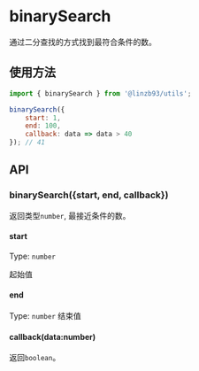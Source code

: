 # binarySearch

通过二分查找的方式找到最符合条件的数。
## 使用方法
```js
import { binarySearch } from '@linzb93/utils';

binarySearch({
    start: 1,
    end: 100,
    callback: data => data > 40
}); // 41

```
## API
### binarySearch({start, end, callback})
返回类型`number`, 最接近条件的数。
#### start
Type: `number`

起始值
#### end
Type: `number`
结束值

#### callback(data:number)
返回`boolean`。
